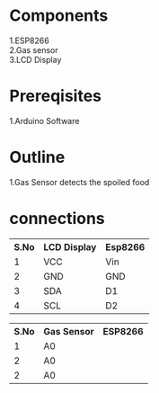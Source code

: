 # Components
1.ESP8266<br>
2.Gas sensor<br>
3.LCD Display<br>

# Prereqisites
1.Arduino Software<br>

# Outline
1.Gas Sensor detects the spoiled food<br>

# connections
<table>
  <tr>
    <th>S.No</th>
    <th>LCD Display</th>
    <th>Esp8266</th>
  </tr>
  <tr>
    <td>1</td>
    <td>VCC</td>
    <td>Vin</td>
  </tr>
  <tr>
    <td>2</td>
    <td>GND</td>
    <td>GND</td>
  </tr>
  <tr>
    <td>3</td>
    <td>SDA</td>
    <td>D1</td>
  </tr>
  <tr>
    <td>4</td>
    <td>SCL</td>
    <td>D2</td>
  </tr>
  </table>
   <table>
  <tr>
    <th>S.No</th>
    <th>Gas Sensor</th>
    <th>ESP8266</th>
  </tr>
  <tr>
    <td>1</td>
    <td>A0</td>
    
  </tr>
  <tr>
    <td>2</td>
    <td>A0</td>
    
  </tr>
  <tr>
  <td>2</td>
    <td>A0</td>
  </tr>
  
  </table>
 
